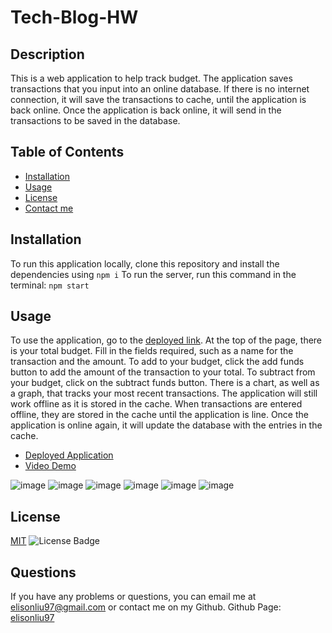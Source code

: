 # Tech-Blog-HW

## Description
This is a web application to help track budget. The application saves transactions that you input into an online database. If there is no internet connection, it will save the transactions to cache, until the application is back online. Once the application is back online, it will send in the transactions to be saved in the database.

## Table of Contents
  - [Installation](#installation)
  - [Usage](#usage)
  - [License](#license)
  - [Contact me](#questions)

## Installation
To run this application locally, clone this repository and install the dependencies using
`npm i`
To run the server, run this command in the terminal:
`npm start`
  
## Usage
To use the application, go to the [deployed link](https://budget-tracker-el.herokuapp.com/).
At the top of the page, there is your total budget.
Fill in the fields required, such as a name for the transaction and the amount.
To add to your budget, click the add funds button to add the amount of the transaction to your total.
To subtract from your budget, click on the subtract funds button.
There is a chart, as well as a graph, that tracks your most recent transactions.
The application will still work offline as it is stored in the cache. When transactions are entered offline, they are stored in the cache until the application is line.
Once the application is online again, it will update the database with the entries in the cache.
  - [Deployed Application](https://budget-tracker-el.herokuapp.com//)
  - [Video Demo](https://drive.google.com/file/d/1WBWNN5C-0XDNcZiVW4EMAYT5o9gqlPsH/view)

![image](https://user-images.githubusercontent.com/28275237/126917164-026cdd11-bd85-4c4f-bc50-2d1deed589c0.png)
![image](https://user-images.githubusercontent.com/28275237/126917170-3e90d2bc-21e1-4af9-bd14-525633009acc.png)
![image](https://user-images.githubusercontent.com/28275237/126917177-5ace65ab-ca36-4680-a437-8b9175c61a7a.png)
![image](https://user-images.githubusercontent.com/28275237/126917185-fe6a4b48-3c6c-4d9d-ab4a-e97f7dc40d10.png)
![image](https://user-images.githubusercontent.com/28275237/126917200-0794c885-728f-4ed6-8da0-faba67eb8667.png)
![image](https://user-images.githubusercontent.com/28275237/126917221-8317c203-8497-4a35-9257-5f788f99f301.png)


## License
[MIT](https://spdx.org/licenses/MIT.html)
![License Badge](https://img.shields.io/badge/license-MIT-9cf)

## Questions
If you have any problems or questions, you can email me at elisonliu97@gmail.com or contact me on my Github.
Github Page: [elisonliu97](github.com/elisonliu97)


